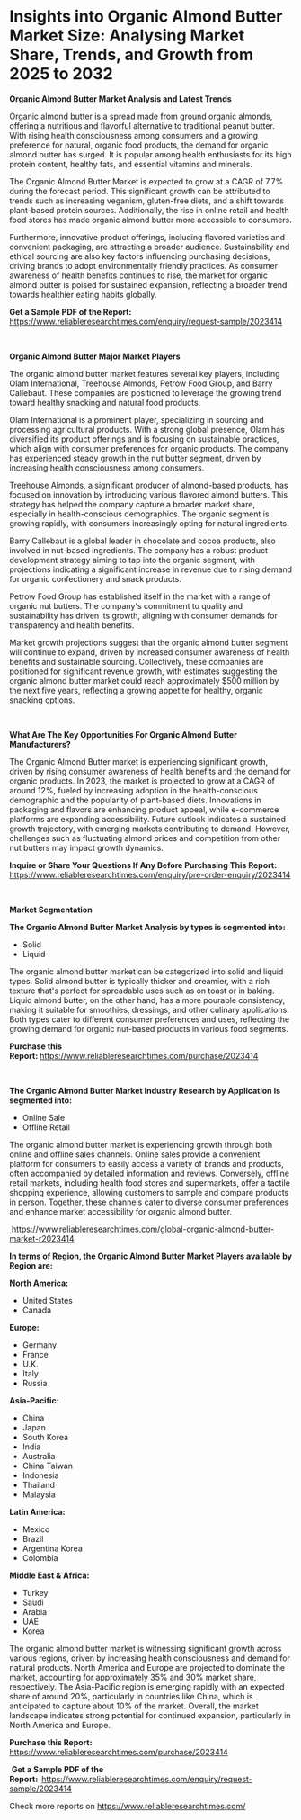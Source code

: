 <p><h1>Insights into Organic Almond Butter Market Size: Analysing Market Share, Trends, and Growth from 2025 to 2032</h1></p><p><strong>Organic Almond Butter Market Analysis and Latest Trends</strong></p>
<p><p>Organic almond butter is a spread made from ground organic almonds, offering a nutritious and flavorful alternative to traditional peanut butter. With rising health consciousness among consumers and a growing preference for natural, organic food products, the demand for organic almond butter has surged. It is popular among health enthusiasts for its high protein content, healthy fats, and essential vitamins and minerals.</p><p>The Organic Almond Butter Market is expected to grow at a CAGR of 7.7% during the forecast period. This significant growth can be attributed to trends such as increasing veganism, gluten-free diets, and a shift towards plant-based protein sources. Additionally, the rise in online retail and health food stores has made organic almond butter more accessible to consumers.</p><p>Furthermore, innovative product offerings, including flavored varieties and convenient packaging, are attracting a broader audience. Sustainability and ethical sourcing are also key factors influencing purchasing decisions, driving brands to adopt environmentally friendly practices. As consumer awareness of health benefits continues to rise, the market for organic almond butter is poised for sustained expansion, reflecting a broader trend towards healthier eating habits globally.</p></p>
<p><strong>Get a Sample PDF of the Report:&nbsp;</strong> <a href="https://www.reliableresearchtimes.com/enquiry/request-sample/2023414?utm_campaign=3011&utm_medium=2&utm_source=Github&utm_content=ia&utm_term=07042025&utm_id=organic-almond-butter">https://www.reliableresearchtimes.com/enquiry/request-sample/2023414</a></p>
<p>&nbsp;</p>
<p><strong>Organic Almond Butter Major Market Players</strong></p>
<p><p>The organic almond butter market features several key players, including Olam International, Treehouse Almonds, Petrow Food Group, and Barry Callebaut. These companies are positioned to leverage the growing trend toward healthy snacking and natural food products.</p><p>Olam International is a prominent player, specializing in sourcing and processing agricultural products. With a strong global presence, Olam has diversified its product offerings and is focusing on sustainable practices, which align with consumer preferences for organic products. The company has experienced steady growth in the nut butter segment, driven by increasing health consciousness among consumers.</p><p>Treehouse Almonds, a significant producer of almond-based products, has focused on innovation by introducing various flavored almond butters. This strategy has helped the company capture a broader market share, especially in health-conscious demographics. The organic segment is growing rapidly, with consumers increasingly opting for natural ingredients.</p><p>Barry Callebaut is a global leader in chocolate and cocoa products, also involved in nut-based ingredients. The company has a robust product development strategy aiming to tap into the organic segment, with projections indicating a significant increase in revenue due to rising demand for organic confectionery and snack products.</p><p>Petrow Food Group has established itself in the market with a range of organic nut butters. The company's commitment to quality and sustainability has driven its growth, aligning with consumer demands for transparency and health benefits.</p><p>Market growth projections suggest that the organic almond butter segment will continue to expand, driven by increased consumer awareness of health benefits and sustainable sourcing. Collectively, these companies are positioned for significant revenue growth, with estimates suggesting the organic almond butter market could reach approximately $500 million by the next five years, reflecting a growing appetite for healthy, organic snacking options.</p></p>
<p>&nbsp;</p>
<p><strong>What Are The Key Opportunities For Organic Almond Butter Manufacturers?</strong></p>
<p><p>The Organic Almond Butter market is experiencing significant growth, driven by rising consumer awareness of health benefits and the demand for organic products. In 2023, the market is projected to grow at a CAGR of around 12%, fueled by increasing adoption in the health-conscious demographic and the popularity of plant-based diets. Innovations in packaging and flavors are enhancing product appeal, while e-commerce platforms are expanding accessibility. Future outlook indicates a sustained growth trajectory, with emerging markets contributing to demand. However, challenges such as fluctuating almond prices and competition from other nut butters may impact growth dynamics.</p></p>
<p><strong>Inquire or Share Your Questions If Any Before Purchasing This Report:</strong> <a href="https://www.reliableresearchtimes.com/enquiry/pre-order-enquiry/2023414?utm_campaign=3011&utm_medium=2&utm_source=Github&utm_content=ia&utm_term=07042025&utm_id=organic-almond-butter">https://www.reliableresearchtimes.com/enquiry/pre-order-enquiry/2023414</a></p>
<p>&nbsp;</p>
<p><strong>Market Segmentation</strong></p>
<p><strong>The Organic Almond Butter Market Analysis by types is segmented into:</strong></p>
<p><ul><li>Solid</li><li>Liquid</li></ul></p>
<p><p>The organic almond butter market can be categorized into solid and liquid types. Solid almond butter is typically thicker and creamier, with a rich texture that's perfect for spreadable uses such as on toast or in baking. Liquid almond butter, on the other hand, has a more pourable consistency, making it suitable for smoothies, dressings, and other culinary applications. Both types cater to different consumer preferences and uses, reflecting the growing demand for organic nut-based products in various food segments.</p></p>
<p><strong>Purchase this Report:&nbsp;</strong><a href="https://www.reliableresearchtimes.com/purchase/2023414?utm_campaign=3011&utm_medium=2&utm_source=Github&utm_content=ia&utm_term=07042025&utm_id=organic-almond-butter">https://www.reliableresearchtimes.com/purchase/2023414</a></p>
<p>&nbsp;</p>
<p><strong>The Organic Almond Butter Market Industry Research by Application is segmented into:</strong></p>
<p><ul><li>Online Sale</li><li>Offline Retail</li></ul></p>
<p><p>The organic almond butter market is experiencing growth through both online and offline sales channels. Online sales provide a convenient platform for consumers to easily access a variety of brands and products, often accompanied by detailed information and reviews. Conversely, offline retail markets, including health food stores and supermarkets, offer a tactile shopping experience, allowing customers to sample and compare products in person. Together, these channels cater to diverse consumer preferences and enhance market accessibility for organic almond butter.</p></p>
<p><a href="https://www.reliableresearchtimes.com/global-organic-almond-butter-market-r2023414?utm_campaign=3011&utm_medium=2&utm_source=Github&utm_content=ia&utm_term=07042025&utm_id=organic-almond-butter">&nbsp;https://www.reliableresearchtimes.com/global-organic-almond-butter-market-r2023414</a></p>
<p><strong>In terms of Region, the Organic Almond Butter Market Players available by Region are:</strong></p>
<p>
    <p> <strong> North America: </strong>
        <ul>
            <li>United States</li>
            <li>Canada</li>
        </ul>
        </p> 
    <p> <strong> Europe: </strong>
        <ul>
            <li>Germany</li>
            <li>France</li>
            <li>U.K.</li>
            <li>Italy</li>
            <li>Russia</li>
        </ul>
        </p> 
    <p> <strong> Asia-Pacific: </strong>
        <ul>
            <li>China</li>
            <li>Japan</li>
            <li>South Korea</li>
            <li>India</li>
            <li>Australia</li>
            <li>China Taiwan</li>
            <li>Indonesia</li>
            <li>Thailand</li>
            <li>Malaysia</li>
        </ul>
        </p> 
    <p> <strong> Latin America: </strong>
        <ul>
            <li>Mexico</li>
            <li>Brazil</li>
            <li>Argentina Korea</li>
            <li>Colombia</li>
        </ul>
        </p> 
    <p> <strong> Middle East & Africa: </strong>
        <ul>
            <li>Turkey</li>
            <li>Saudi</li>
            <li>Arabia</li>
            <li>UAE</li>
            <li>Korea</li>
        </ul>
    </p>
    </p>
<p><p>The organic almond butter market is witnessing significant growth across various regions, driven by increasing health consciousness and demand for natural products. North America and Europe are projected to dominate the market, accounting for approximately 35% and 30% market share, respectively. The Asia-Pacific region is emerging rapidly with an expected share of around 20%, particularly in countries like China, which is anticipated to capture about 10% of the market. Overall, the market landscape indicates strong potential for continued expansion, particularly in North America and Europe.</p></p>
<p><strong>Purchase this Report: </strong><a href="https://www.reliableresearchtimes.com/purchase/2023414?utm_campaign=3011&utm_medium=2&utm_source=Github&utm_content=ia&utm_term=07042025&utm_id=organic-almond-butter">https://www.reliableresearchtimes.com/purchase/2023414</a></p>
<p>&nbsp;<strong>Get a Sample PDF of the Report:&nbsp;&nbsp;</strong><a href="https://www.reliableresearchtimes.com/enquiry/request-sample/2023414?utm_campaign=3011&utm_medium=2&utm_source=Github&utm_content=ia&utm_term=07042025&utm_id=organic-almond-butter">https://www.reliableresearchtimes.com/enquiry/request-sample/2023414</a></p>
<p><strong></strong></p>
<p>Check more reports on <a href="https://www.reliableresearchtimes.com/?utm_campaign=3011&utm_medium=2&utm_source=Github&utm_content=ia&utm_term=07042025&utm_id=organic-almond-butter">https://www.reliableresearchtimes.com/</a></p>